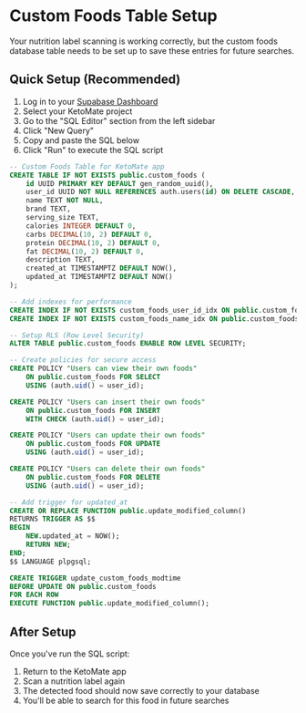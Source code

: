 # Custom Foods Table Setup

Your nutrition label scanning is working correctly, but the custom foods database table needs to be set up to save these entries for future searches.

## Quick Setup (Recommended)

1. Log in to your [Supabase Dashboard](https://app.supabase.com/)
2. Select your KetoMate project
3. Go to the "SQL Editor" section from the left sidebar
4. Click "New Query"
5. Copy and paste the SQL below
6. Click "Run" to execute the SQL script

```sql
-- Custom Foods Table for KetoMate app
CREATE TABLE IF NOT EXISTS public.custom_foods (
    id UUID PRIMARY KEY DEFAULT gen_random_uuid(),
    user_id UUID NOT NULL REFERENCES auth.users(id) ON DELETE CASCADE,
    name TEXT NOT NULL,
    brand TEXT,
    serving_size TEXT,
    calories INTEGER DEFAULT 0,
    carbs DECIMAL(10, 2) DEFAULT 0,
    protein DECIMAL(10, 2) DEFAULT 0,
    fat DECIMAL(10, 2) DEFAULT 0,
    description TEXT,
    created_at TIMESTAMPTZ DEFAULT NOW(),
    updated_at TIMESTAMPTZ DEFAULT NOW()
);

-- Add indexes for performance
CREATE INDEX IF NOT EXISTS custom_foods_user_id_idx ON public.custom_foods(user_id);
CREATE INDEX IF NOT EXISTS custom_foods_name_idx ON public.custom_foods(name);

-- Setup RLS (Row Level Security)
ALTER TABLE public.custom_foods ENABLE ROW LEVEL SECURITY;

-- Create policies for secure access
CREATE POLICY "Users can view their own foods" 
    ON public.custom_foods FOR SELECT
    USING (auth.uid() = user_id);

CREATE POLICY "Users can insert their own foods" 
    ON public.custom_foods FOR INSERT
    WITH CHECK (auth.uid() = user_id);

CREATE POLICY "Users can update their own foods" 
    ON public.custom_foods FOR UPDATE
    USING (auth.uid() = user_id);

CREATE POLICY "Users can delete their own foods" 
    ON public.custom_foods FOR DELETE
    USING (auth.uid() = user_id);

-- Add trigger for updated_at
CREATE OR REPLACE FUNCTION public.update_modified_column()
RETURNS TRIGGER AS $$
BEGIN
    NEW.updated_at = NOW();
    RETURN NEW;
END;
$$ LANGUAGE plpgsql;

CREATE TRIGGER update_custom_foods_modtime
BEFORE UPDATE ON public.custom_foods
FOR EACH ROW
EXECUTE FUNCTION public.update_modified_column();
```

## After Setup

Once you've run the SQL script:

1. Return to the KetoMate app
2. Scan a nutrition label again
3. The detected food should now save correctly to your database
4. You'll be able to search for this food in future searches 